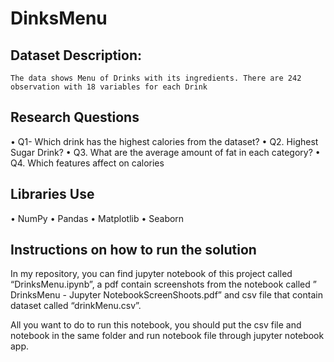 # DinksMenu
## Dataset Description:
	The data shows Menu of Drinks with its ingredients. There are 242 observation with 18 variables for each Drink

## Research Questions
  •	Q1- Which drink has the highest calories from the dataset?
  •	Q2. Highest Sugar Drink?
  •	Q3. What are the average amount of fat in each category?
  •	Q4. Which features affect on calories 
 ## Libraries Use
  •	NumPy
  •	Pandas
  •	Matplotlib
  •	Seaborn

## Instructions on how to run the solution
In my repository, you can find jupyter notebook of this project called “DrinksMenu.ipynb”, a pdf contain screenshots from the notebook called ” DrinksMenu - Jupyter NotebookScreenShoots.pdf” and csv file that contain dataset called “drinkMenu.csv”.

All you want to do to run this notebook, you should put the csv file and notebook in the same folder and run notebook file through jupyter notebook app.
